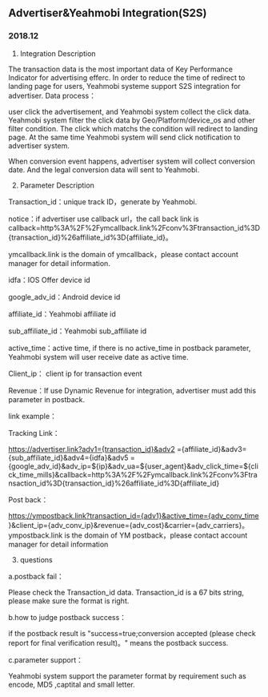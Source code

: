 ## Advertiser&Yeahmobi Integration(S2S)
### 2018.12
1. Integration Description

The transaction data is the most important data of Key Performance Indicator for advertising efferc. In order to reduce the time of redirect to landing page for users, Yeahmobi systeme support S2S integration for advertiser.
Data process：

user click the advertisement, and Yeahmobi system collect the click data.
Yeahmobi system filter the click data by Geo/Platform/device_os and other filter condition. The click which matchs the condition will redirect to landing page. At the same time Yeahmobi system will send click notification to advertiser system.

When conversion event happens, advertiser system will collect conversion date. And the legal conversion data will sent to Yeahmobi.

2. Parameter Description

Transaction_id：unique track ID，generate by Yeahmobi.

notice：if advertiser use callback url，the call back link is
callback=http%3A%2F%2Fymcallback.link%2Fconv%3Ftransaction_id%3D{transaction_id}%26affiliate_id%3D{affiliate_id}。

ymcallback.link is the domain of ymcallback，please contact account manager for detail information.

idfa：IOS Offer device id

google_adv_id：Android device id

affiliate_id：Yeahmobi affiliate id

sub_affiliate_id：Yeahmobi sub_affiliate id

active_time：active time, if there is no active_time in postback parameter, Yeahmobi system will user receive date as active time.

Client_ip： client ip for transaction event

Revenue：If use Dynamic Revenue for integration, advertiser must add this parameter in postback.

link example：

Tracking Link：

https://advertiser.link?adv1={transaction_id}&adv2 ={affiliate_id}&adv3={sub_affiliate_id}&adv4={idfa}&adv5 ={google_adv_id}&adv_ip=${ip}&adv_ua=${user_agent}&adv_click_time=${click_time_mills}&callback=http%3A%2F%2Fymcallback.link%2Fconv%3Ftransaction_id%3D{transaction_id}%26affiliate_id%3D{affiliate_id}

Post back：

https://ympostback.link?transaction_id={adv1}&active_time={adv_conv_time }&client_ip={adv_conv_ip}&revenue={adv_cost}&carrier={adv_carriers}。
ympostback.link is the domain of YM postback，please contact account manager for detail information

3. questions

a.postback fail：

  Please check the Transaction_id data. Transaction_id is a 67 bits string, please make sure the format is right.

b.how to judge postback success：

  if the postback result is "success=true;conversion accepted (please check report for final verification result)。" means the postback success.

c.parameter support：

  Yeahmobi system support the parameter format by requirement such as encode, MD5 ,captital and small letter.